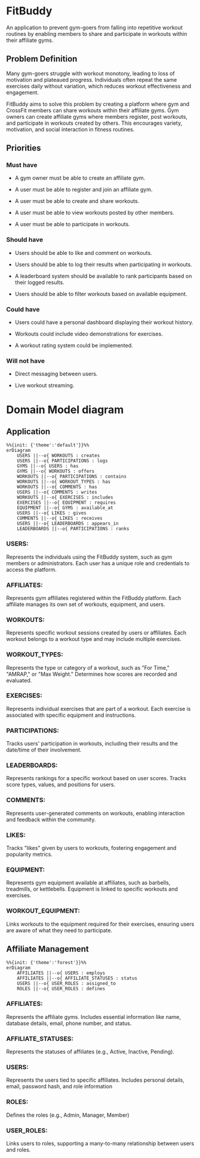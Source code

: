# FitBuddy
 An application to prevent gym-goers from falling into repetitive workout routines by enabling members to share and participate in workouts within their affiliate gyms.

## Problem Definition
Many gym-goers struggle with workout monotony, leading to loss of motivation and plateaued progress. Individuals often repeat the same exercises daily without variation, which reduces workout effectiveness and engagement.

FitBuddy aims to solve this problem by creating a platform where gym and CrossFit members can share workouts within their affiliate gyms. Gym owners can create affiliate gyms where members register, post workouts, and participate in workouts created by others. This encourages variety, motivation, and social interaction in fitness routines.

## Priorities

### Must have
- A gym owner must be able to create an affiliate gym.

- A user must be able to register and join an affiliate gym.

- A user must be able to create and share workouts.

- A user must be able to view workouts posted by other members.

- A user must be able to participate in workouts.

### Should have

- Users should be able to like and comment on workouts.

- Users should be able to log their results when participating in workouts.

- A leaderboard system should be available to rank participants based on their logged results.

- Users should be able to filter workouts based on available equipment.

### Could have
- Users could have a personal dashboard displaying their workout history.

- Workouts could include video demonstrations for exercises.

- A workout rating system could be implemented.

### Will not have
- Direct messaging between users.

- Live workout streaming.

# Domain Model diagram
## Application

```mermaid
%%{init: {'theme':'default'}}%%
erDiagram
    USERS ||--o{ WORKOUTS : creates
    USERS ||--o{ PARTICIPATIONS : logs
    GYMS ||--o{ USERS : has
    GYMS ||--o{ WORKOUTS : offers
    WORKOUTS ||--o{ PARTICIPATIONS : contains
    WORKOUTS ||--o{ WORKOUT_TYPES : has
    WORKOUTS ||--o{ COMMENTS : has
    USERS ||--o{ COMMENTS : writes
    WORKOUTS ||--o{ EXERCISES : includes
    EXERCISES ||--o{ EQUIPMENT : requires
    EQUIPMENT ||--o{ GYMS : available_at
    USERS ||--o{ LIKES : gives
    COMMENTS ||--o{ LIKES : receives
    USERS ||--o{ LEADERBOARDS : appears_in
    LEADERBOARDS ||--o{ PARTICIPATIONS : ranks
```

### USERS:
Represents the individuals using the FitBuddy system, such as gym members or administrators. Each user has a unique role and credentials to access the platform.

### AFFILIATES: 
Represents gym affiliates registered within the FitBuddy platform. Each affiliate manages its own set of workouts, equipment, and users.

### WORKOUTS:
Represents specific workout sessions created by users or affiliates. Each workout belongs to a workout type and may include multiple exercises.

### WORKOUT_TYPES:
Represents the type or category of a workout, such as "For Time," "AMRAP," or "Max Weight." Determines how scores are recorded and evaluated.

### EXERCISES:
Represents individual exercises that are part of a workout. Each exercise is associated with specific equipment and instructions.

### PARTICIPATIONS:
Tracks users' participation in workouts, including their results and the date/time of their involvement.

### LEADERBOARDS:
Represents rankings for a specific workout based on user scores. Tracks score types, values, and positions for users.

### COMMENTS:
Represents user-generated comments on workouts, enabling interaction and feedback within the community.

### LIKES:
Tracks "likes" given by users to workouts, fostering engagement and popularity metrics.

### EQUIPMENT:
Represents gym equipment available at affiliates, such as barbells, treadmills, or kettlebells. Equipment is linked to specific workouts and exercises.

### WORKOUT_EQUIPMENT:
Links workouts to the equipment required for their exercises, ensuring users are aware of what they need to participate.

## Affiliate Management

```mermaid
%%{init: {'theme':'forest'}}%%
erDiagram
    AFFILIATES ||--o{ USERS : employs
    AFFILIATES ||--o{ AFFILIATE_STATUSES : status
    USERS ||--o{ USER_ROLES : assigned_to
    ROLES ||--o{ USER_ROLES : defines
```

### AFFILIATES:
Represents the affiliate gyms.  Includes essential information like name, database details, email, phone number, and status.

### AFFILIATE_STATUSES:
Represents the statuses of affiliates (e.g., Active, Inactive, Pending).

### USERS:
Represents the users tied to specific affiliates.  Includes personal details, email, password hash, and role information

### ROLES:
Defines the roles (e.g., Admin, Manager, Member)

### USER_ROLES:
Links users to roles, supporting a many-to-many relationship between users and roles.

